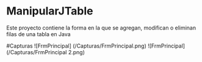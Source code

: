 # ManipularJTable
Este proyecto contiene la forma en la que se agregan, modifican o eliminan filas de una tabla en Java

#Capturas
![FrmPrincipal] (/Capturas/FrmPrincipal.png)
![FrmPrincipal] (/Capturas/FrmPrincipal 2.png)
